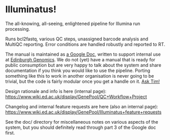 # Illuminatus!

The all-knowing, all-seeing, enlightened pipeline for Illumina run processing.

Runs bcl2fastq, various QC steps, unassigned barcode analysis and MultiQC reporting.
Error conditions are handled robustly and reported to RT.

The manual is maintained as [a Google Doc](
https://docs.google.com/document/d/1vOWELZs6MqflucOKvPET1RaHxFLRxdCY7LbA7Px63Uc/edit),
written to support internal use at [Edinburgh Genomics](https://genomics.ed.ac.uk).
We do not (yet) have a manual that
is ready for public consumption but are very happy to talk about the system and
share documentation if you think you would like to use the pipeline. Porting
something like this to work in another organisation is never going to be trivial,
but the code is fairly modular once you get a handle on it.
[Ask Tim!](mailto:tim.booth@ed.ac.uk)

Design rationale and info is here (internal page):
https://www.wiki.ed.ac.uk/display/GenePool/QC+Workflow+Project

Changelog and internal feature requests are here (also an internal page):
https://www.wiki.ed.ac.uk/display/GenePool/Illuminatus+feature+requests

See the doc/ directory for miscellaneous notes on various aspects of the system, but
you should definitely read through part 3 of the Google doc first.
